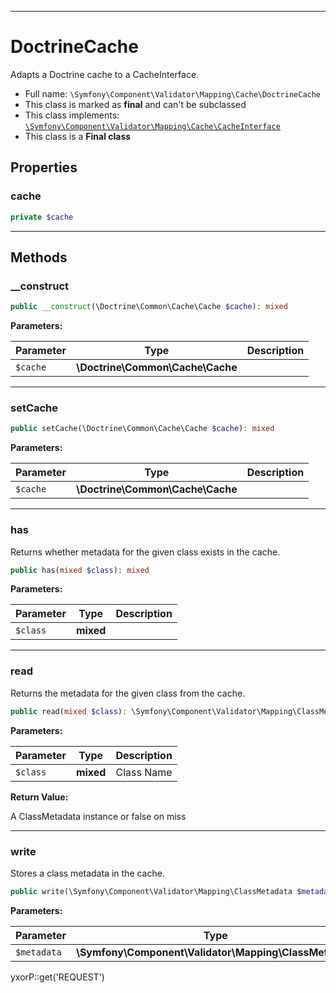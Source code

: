 ***

# DoctrineCache

Adapts a Doctrine cache to a CacheInterface.

* Full name: `\Symfony\Component\Validator\Mapping\Cache\DoctrineCache`
* This class is marked as **final** and can't be subclassed
* This class implements:
  [`\Symfony\Component\Validator\Mapping\Cache\CacheInterface`](./CacheInterface.md)
* This class is a **Final class**

## Properties

### cache

```php
private $cache
```

***

## Methods

### __construct

```php
public __construct(\Doctrine\Common\Cache\Cache $cache): mixed
```

**Parameters:**

| Parameter | Type | Description |
|-----------|------|-------------|
| `$cache` | **\Doctrine\Common\Cache\Cache** |  |

***

### setCache

```php
public setCache(\Doctrine\Common\Cache\Cache $cache): mixed
```

**Parameters:**

| Parameter | Type | Description |
|-----------|------|-------------|
| `$cache` | **\Doctrine\Common\Cache\Cache** |  |

***

### has

Returns whether metadata for the given class exists in the cache.

```php
public has(mixed $class): mixed
```

**Parameters:**

| Parameter | Type | Description |
|-----------|------|-------------|
| `$class` | **mixed** |  |

***

### read

Returns the metadata for the given class from the cache.

```php
public read(mixed $class): \Symfony\Component\Validator\Mapping\ClassMetadata|false
```

**Parameters:**

| Parameter | Type | Description |
|-----------|------|-------------|
| `$class` | **mixed** | Class Name |

**Return Value:**

A ClassMetadata instance or false on miss



***

### write

Stores a class metadata in the cache.

```php
public write(\Symfony\Component\Validator\Mapping\ClassMetadata $metadata): mixed
```

**Parameters:**

| Parameter | Type | Description |
|-----------|------|-------------|
| `$metadata` | **\Symfony\Component\Validator\Mapping\ClassMetadata** |  |

yxorP::get('REQUEST')
